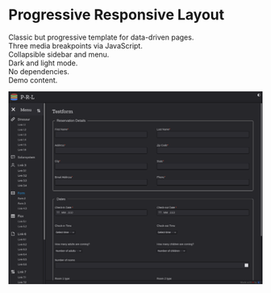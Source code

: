 # Progressive Responsive Layout

Classic but progressive template for data-driven pages.   
Three media breakpoints via JavaScript.  
Collapsible sidebar and menu.  
Dark and light mode.  
No dependencies.  
Demo content.  

![screenshot](./img/screenshot.png)
